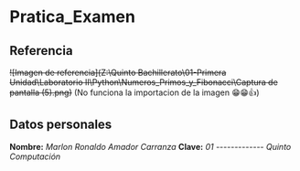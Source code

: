 # Pratica_Examen
## Referencia
~~![Imagen de referencia](Z:\Quinto Bachillerato\01-Primera Unidad\Laboratorio II\Python\Numeros_Primos_y_Fibonacci\Captura de pantalla (5).png)~~
(No funciona la importacion de la imagen 😁😁👍)
## Datos personales
**Nombre:** _Marlon Ronaldo Amador Carranza_
**Clave:** _01 ------------- Quinto Computación_